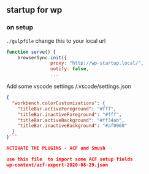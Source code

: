 ## startup for wp

### on setup

 `./gulpfile`
change this to your local url

``` js
function serve() {
    browserSync.init({
                proxy: "http://wp-startup.local/",
                notify: false,
                ...
```

Add some vscode settings
/.vscode/settings.json

``` json
{
  "workbench.colorCustomizations": {
    "titleBar.activeForeground": "#fff",
    "titleBar.inactiveForeground": "#fff",
    "titleBar.activeBackground": "#ff34ab",
    "titleBar.inactiveBackground": "#af0060"
  }
}```

ACTIVATE THE PLUGINS - ACF and Smush

use this file  to import some ACF setup fields
wp-content/acf-export-2020-08-29.json
